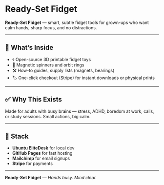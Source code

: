 # Ready-Set Fidget

**Ready-Set Fidget** — smart, subtle fidget tools for grown-ups who want calm hands, sharp focus, and no distractions. 

---

## 📌 What’s Inside

- 🌀 Open-source 3D printable fidget toys
- 🧲 Magnetic spinners and orbit rings
- 🛠️ How-to guides, supply lists (magnets, bearings)
- 🏷️ One-click checkout (Stripe) for instant downloads or physical prints

---

## ✅ Why This Exists

Made for adults with busy brains — stress, ADHD, boredom at work, calls, or study sessions. Small actions, big calm.

---

## 🔗 Stack

- **Ubuntu EliteDesk** for local dev
- **GitHub Pages** for fast hosting
- **Mailchimp** for email signups
- **Stripe** for payments

---

**Ready-Set Fidget** — *Hands busy. Mind clear.*

